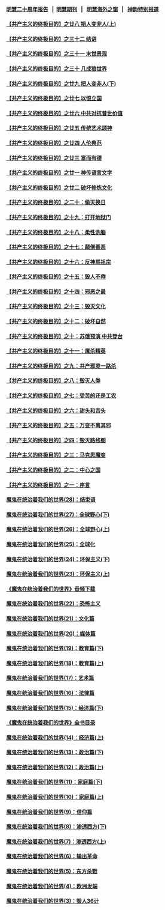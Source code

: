 #### [明慧二十周年报告](https://github.com/gfw-breaker/mh-reports/blob/master/README.md?t=07140435) &nbsp;&nbsp;|&nbsp;&nbsp;[明慧期刊](https://github.com/gfw-breaker/mh-qikan) &nbsp;&nbsp;|&nbsp;&nbsp; [明慧海外之窗](https://github.com/gfw-breaker/mh-news/blob/master/README.md?t=07140435) &nbsp;&nbsp;|&nbsp;&nbsp; [神韵特别报道](https://github.com/gfw-breaker/mh-news/blob/master/shenyun.md?t=07140435) 

#### [【共产主义的终极目的】之廿八 把人变非人(上)](../pages/nsc422/n11340492.md?t=07140435) 

#### [【共产主义的终极目的】之三十二 结语](../pages/nsc422/n11360535.md?t=07140435) 

#### [【共产主义的终极目的】之三十一 末世景观](../pages/nsc422/n11351129.md?t=07140435) 

#### [【共产主义的终极目的】之三十 几成狼世界](../pages/nsc422/n11348280.md?t=07140435) 

#### [【共产主义的终极目的】之廿九 把人变非人(下)](../pages/nsc422/n11344140.md?t=07140435) 

#### [【共产主义的终极目的】之廿七 以恨立国](../pages/nsc422/n11336944.md?t=07140435) 

#### [【共产主义的终极目的】之廿六 中共对抗普世价值](../pages/nsc422/n11324785.md?t=07140435) 

#### [【共产主义的终极目的】之廿五 传统艺术颂神](../pages/nsc422/n11296396.md?t=07140435) 

#### [【共产主义的终极目的】之廿四 人伦典范](../pages/nsc422/n11296397.md?t=07140435) 

#### [【共产主义的终极目的】之廿三 富而有德](../pages/nsc422/n11283598.md?t=07140435) 

#### [【共产主义的终极目的】之廿一 神传语言文字](../pages/nsc422/n11263265.md?t=07140435) 

#### [【共产主义的终极目的】之廿二 破坏修炼文化](../pages/nsc422/n11245728.md?t=07140435) 

#### [【共产主义的终极目的】之二十：偷天换日](../pages/nsc422/n11238846.md?t=07140435) 

#### [【共产主义的终极目的】之十九：打开地狱门](../pages/nsc422/n11206376.md?t=07140435) 

#### [【共产主义的终极目的】之十八：柔性洗脑](../pages/nsc422/n11199994.md?t=07140435) 

#### [【共产主义的终极目的】之十七：颠倒善恶](../pages/nsc422/n11179782.md?t=07140435) 

#### [【共产主义的终极目的】之十六：反神骂祖宗](../pages/nsc422/n11166798.md?t=07140435) 

#### [【共产主义的终极目的】之十五：毁人不倦](../pages/nsc422/n11166792.md?t=07140435) 

#### [【共产主义的终极目的】之十四：邪恶之最](../pages/nsc422/n11150249.md?t=07140435) 

#### [【共产主义的终极目的】之十三：毁灭文化](../pages/nsc422/n11135227.md?t=07140435) 

#### [【共产主义的终极目的】之十二：破坏自然](../pages/nsc422/n11135214.md?t=07140435) 

#### [【共产主义的终极目的】之十：苏俄预演 中共登台](../pages/nsc422/n11118424.md?t=07140435) 

#### [【共产主义的终极目的】之十一：屠杀精英](../pages/nsc422/n11118442.md?t=07140435) 

#### [【共产主义的终极目的】之九：共产邪灵一路杀](../pages/nsc422/n11114139.md?t=07140435) 

#### [【共产主义的终极目的】之八：毁灭人类](../pages/nsc422/n11108503.md?t=07140435) 

#### [【共产主义的终极目的】之七：受苦的还是工农](../pages/nsc422/n11101809.md?t=07140435) 

#### [【共产主义的终极目的】之六：甜头和苦头](../pages/nsc422/n11096971.md?t=07140435) 

#### [【共产主义的终极目的】之五：万变不离其邪](../pages/nsc422/n11091285.md?t=07140435) 

#### [【共产主义的终极目的】之四：毁灭路线图](../pages/nsc422/n11086284.md?t=07140435) 

#### [【共产主义的终极目的】之三：马克思魔变](../pages/nsc422/n11061941.md?t=07140435) 

#### [【共产主义的终极目的】之二：中心之国](../pages/nsc422/n11047728.md?t=07140435) 

#### [【共产主义的终极目的】之一：序言](../pages/nsc422/n11086077.md?t=07140435) 

#### [魔鬼在统治着我们的世界(28)：结束语](../pages/nsc422/n10936246.md?t=07140435) 

#### [魔鬼在统治着我们的世界(27)：全球野心(下)](../pages/nsc422/n10928319.md?t=07140435) 

#### [魔鬼在统治着我们的世界(26)：全球野心(上)](../pages/nsc422/n10900318.md?t=07140435) 

#### [魔鬼在统治着我们的世界(25)：全球化](../pages/nsc422/n10788205.md?t=07140435) 

#### [魔鬼在统治着我们的世界(24)：环保主义(下)](../pages/nsc422/n10695307.md?t=07140435) 

#### [魔鬼在统治着我们的世界(23)：环保主义(上)](../pages/nsc422/n10688613.md?t=07140435) 

#### [《魔鬼在统治着我们的世界》音频下载](../pages/nsc422/n10635553.md?t=07140435) 

#### [魔鬼在统治着我们的世界(22)：恐怖主义](../pages/nsc422/n10614727.md?t=07140435) 

#### [魔鬼在统治着我们的世界(21)：文化篇](../pages/nsc422/n10597706.md?t=07140435) 

#### [魔鬼在统治着我们的世界(20)：媒体篇](../pages/nsc422/n10586579.md?t=07140435) 

#### [魔鬼在统治着我们的世界(19)：教育篇(下)](../pages/nsc422/n10564808.md?t=07140435) 

#### [魔鬼在统治着我们的世界(18)：教育篇(上)](../pages/nsc422/n10526970.md?t=07140435) 

#### [魔鬼在统治着我们的世界(17)：艺术篇](../pages/nsc422/n10499093.md?t=07140435) 

#### [魔鬼在统治着我们的世界(16)：法律篇](../pages/nsc422/n10485969.md?t=07140435) 

#### [魔鬼在统治着我们的世界(15)：经济篇(下)](../pages/nsc422/n10469975.md?t=07140435) 

#### [《魔鬼在统治着我们的世界》全书目录](../pages/nsc422/n10464261.md?t=07140435) 

#### [魔鬼在统治着我们的世界(14)：经济篇(上)](../pages/nsc422/n10457370.md?t=07140435) 

#### [魔鬼在统治着我们的世界(13)：政治篇(下)](../pages/nsc422/n10448270.md?t=07140435) 

#### [魔鬼在统治着我们的世界(12)：政治篇(上)](../pages/nsc422/n10444576.md?t=07140435) 

#### [魔鬼在统治着我们的世界(11)：家庭篇(下)](../pages/nsc422/n10440961.md?t=07140435) 

#### [魔鬼在统治着我们的世界(10)：家庭篇(上)](../pages/nsc422/n10435448.md?t=07140435) 

#### [魔鬼在统治着我们的世界(9)：信仰篇](../pages/nsc422/n10432159.md?t=07140435) 

#### [魔鬼在统治着我们的世界(8)：渗透西方(下)](../pages/nsc422/n10429603.md?t=07140435) 

#### [魔鬼在统治着我们的世界(7)：渗透西方(上)](../pages/nsc422/n10426013.md?t=07140435) 

#### [魔鬼在统治着我们的世界(6)：输出革命](../pages/nsc422/n10421536.md?t=07140435) 

#### [魔鬼在统治着我们的世界(5)：东方杀戮](../pages/nsc422/n10417707.md?t=07140435) 

#### [魔鬼在统治着我们的世界(4)：欧洲发端](../pages/nsc422/n10414890.md?t=07140435) 

#### [魔鬼在统治着我们的世界(3)：毁人36计](../pages/nsc422/n10411583.md?t=07140435) 

